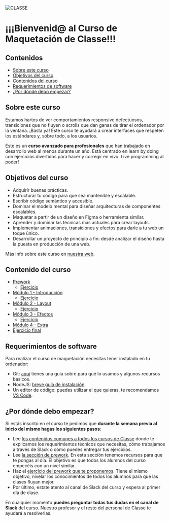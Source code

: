 ![CLASSE](https://user-images.githubusercontent.com/3619686/188471959-0698e30f-32a8-4b01-b10a-378a9c15439d.png)

# ¡¡¡Bienvenid@ al Curso de Maquetación de Classe!!!

## Contenidos

- [Sobre este curso](#sobre-este-curso)
- [Objetivos del curso](#objetivos-del-curso)
- [Contenidos del curso](#contenido-del-curso)
- [Requerimientos de software](#requerimientos-de-software)
- [¿Por dónde debo empezar?](#por-dónde-debo-empezar)

## Sobre este curso

Estamos hartos de ver comportamientos responsive defectuosos, transiciones que no fluyen o scrolls que dan ganas de tirar el ordenador por la ventana. ¡Basta ya! Este curso te ayudará a crear interfaces que respeten los estándares y, sobre todo, a los usuarios.

Este es un **curso avanzado para profesionales** que han trabajado en desarrollo web al menos durante un año. Está centrado en learn by doing con ejercicios divertidos para hacer y corregir en vivo. Live programming al poder!

## Objetivos del curso

- Adquirir buenas prácticas.
- Estructurar tu código para que sea mantenible y escalable.
- Escribir código semántico y accesible.
- Dominar el modelo mental para diseñar arquitecturas de componentes escalables.
- Maquetar a partir de un diseño en Figma o herramienta similar.
- Aprender y dominar las técnicas más actuales para crear layouts.
- Implementar animaciones, transiciones y efectos para darle a tu web un toque único.
- Desarrollar un proyecto de principio a fin: desde analizar el diseño hasta la puesta en producción de una web.

Más info sobre este curso en [nuestra web](https://www.classe.dev/cursos/maqueta).

## Contenido del curso

- [Prework](/prework/README.md)
  - [Ejercicio](prework/ejercicio/README.md)
- [Módulo 1 - Introducción](/modulo-1-introduccion/README.md)
  - [Ejercicio](/modulo-1-introduccion/ejercicio/README.md)
- [Módulo 2 - Layout](/modulo-2-layout/README.md)
  - [Ejercicio](/modulo-2-layout/ejercicio/README.md)
- [Módulo 3 - Efectos](/modulo-3-efectos/README.md)
  - [Ejercicio](/modulo-3-efectos/ejercicio/README.md)
- [Módulo 4 - Extra](/modulo-4-extra/README.md)
- [Ejercicio final](/ejercicio-final/README.md)

## Requerimientos de software

Para realizar el curso de maquetación necesitas tener instalado en tu ordenador:

- Git: [aquí](https://github.com/Classe-Redradix/curso-contenidos-comunes/blob/main/herramienta-git.md) tienes una guía sobre para qué lo usamos y algunos recursos básicos.
- NodeJS: [breve guía de instalación](https://github.com/Classe-Redradix/curso-contenidos-comunes/blob/main/herramienta-nodejs.md).
- Un editor de código: puedes utilizar el que quieras, te recomendamos [VS Code](https://code.visualstudio.com/download).

## ¿Por dónde debo empezar?

Si estás inscrito en el curso te pedimos que **durante la semana previa al inicio del mismo hagas los siguientes pasos**:

- Lee [los contenidos comunes a todos los cursos de Classe](https://github.com/Classe-Redradix/curso-contenidos-comunes) donde te explicamos los requerimientos técnicos que necesitas, cómo trabajamos a través de Slack o cómo puedes entregar tus ejercicios.
- Lee [la sección de prework](./prework). En esta sección tenemos recursos para que te pongas al día. El objetivo es que todos los alumnos del curso empecéis con un nivel similar.
- Haz el [ejercicio del prework que te proponemos](./prework/ejercicio). Tiene el mismo objetivo, nivelar los conocimientos de todos los alumnos para que las clases fluyan mejor.
- Por último, estate atento al canal de Slack del curso y espera al primer día de clase.

En cualquier momento **puedes preguntar todas tus dudas en el canal de Slack** del curso. Nuestro profesor y el resto del personal de Classe te ayudará a resolverlas.
